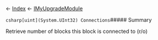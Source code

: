 ← [Index](Api-Index) ← [IMyUpgradeModule](Sandbox.ModAPI.Ingame.IMyUpgradeModule)

```csharp[uint](System.UInt32) Connections```##### Summary

Retrieve number of blocks this block is connected to (r/o)

